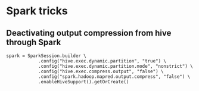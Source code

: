 # Spark tricks

## Deactivating output compression from hive through Spark
```
spark = SparkSession.builder \
            .config("hive.exec.dynamic.partition", "true") \
            .config("hive.exec.dynamic.partition.mode", "nonstrict") \
            .config("hive.exec.compress.output", "false") \
            .config("spark.hadoop.mapred.output.compress", "false") \
            .enableHiveSupport().getOrCreate()
```
